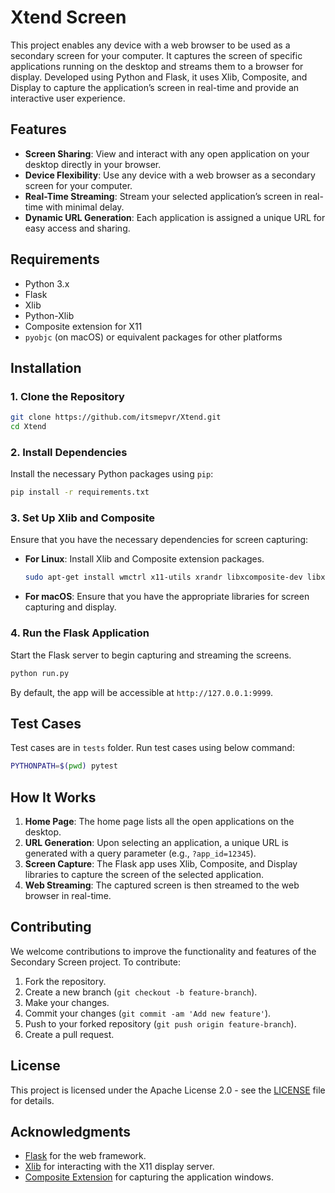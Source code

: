 # Xtend Screen

This project enables any device with a web browser to be used as a secondary screen for your computer. It captures the screen of specific applications running on the desktop and streams them to a browser for display. Developed using Python and Flask, it uses Xlib, Composite, and Display to capture the application’s screen in real-time and provide an interactive user experience.

## Features

- **Screen Sharing**: View and interact with any open application on your desktop directly in your browser.
- **Device Flexibility**: Use any device with a web browser as a secondary screen for your computer.
- **Real-Time Streaming**: Stream your selected application’s screen in real-time with minimal delay.
- **Dynamic URL Generation**: Each application is assigned a unique URL for easy access and sharing.

## Requirements

- Python 3.x
- Flask
- Xlib
- Python-Xlib
- Composite extension for X11
- `pyobjc` (on macOS) or equivalent packages for other platforms

## Installation

### 1. Clone the Repository

```bash
git clone https://github.com/itsmepvr/Xtend.git
cd Xtend
```

### 2. Install Dependencies

Install the necessary Python packages using `pip`:

```bash
pip install -r requirements.txt
```

### 3. Set Up Xlib and Composite

Ensure that you have the necessary dependencies for screen capturing:

- **For Linux**: Install Xlib and Composite extension packages.

  ```bash
  sudo apt-get install wmctrl x11-utils xrandr libxcomposite-dev libxrender-dev
  ```

- **For macOS**: Ensure that you have the appropriate libraries for screen capturing and display.

### 4. Run the Flask Application

Start the Flask server to begin capturing and streaming the screens.

```bash
python run.py
```

By default, the app will be accessible at `http://127.0.0.1:9999`.

## Test Cases

Test cases are in `tests` folder. Run test cases using below command:

```bash
PYTHONPATH=$(pwd) pytest
```

## How It Works

1. **Home Page**: The home page lists all the open applications on the desktop.
2. **URL Generation**: Upon selecting an application, a unique URL is generated with a query parameter (e.g., `?app_id=12345`).
3. **Screen Capture**: The Flask app uses Xlib, Composite, and Display libraries to capture the screen of the selected application.
4. **Web Streaming**: The captured screen is then streamed to the web browser in real-time.

## Contributing

We welcome contributions to improve the functionality and features of the Secondary Screen project. To contribute:

1. Fork the repository.
2. Create a new branch (`git checkout -b feature-branch`).
3. Make your changes.
4. Commit your changes (`git commit -am 'Add new feature'`).
5. Push to your forked repository (`git push origin feature-branch`).
6. Create a pull request.

## License

This project is licensed under the Apache License 2.0 - see the [LICENSE](LICENSE) file for details.

## Acknowledgments

- [Flask](https://flask.palletsprojects.com/) for the web framework.
- [Xlib](https://pypi.org/project/python-xlib/) for interacting with the X11 display server.
- [Composite Extension](https://www.x.org/wiki/) for capturing the application windows.
